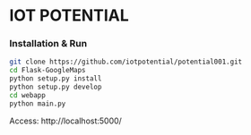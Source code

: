 # IOT POTENTIAL

### Installation & Run

```bash
git clone https://github.com/iotpotential/potential001.git 
cd Flask-GoogleMaps
python setup.py install
python setup.py develop
cd webapp
python main.py
```

Access: http://localhost:5000/ 

